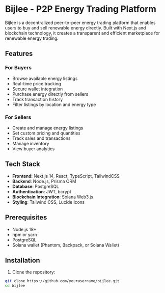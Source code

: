 # Bijlee - P2P Energy Trading Platform

Bijlee is a decentralized peer-to-peer energy trading platform that enables users to buy and sell renewable energy directly. Built with Next.js and blockchain technology, it creates a transparent and efficient marketplace for renewable energy trading.

## Features

### For Buyers
- Browse available energy listings
- Real-time price tracking
- Secure wallet integration
- Purchase energy directly from sellers
- Track transaction history
- Filter listings by location and energy type

### For Sellers
- Create and manage energy listings
- Set custom pricing and quantities
- Track sales and transactions
- Manage inventory
- View buyer analytics

## Tech Stack

- **Frontend**: Next.js 14, React, TypeScript, TailwindCSS
- **Backend**: Node.js, Prisma ORM
- **Database**: PostgreSQL
- **Authentication**: JWT, bcrypt
- **Blockchain Integration**: Solana Web3.js
- **Styling**: Tailwind CSS, Lucide Icons

## Prerequisites

- Node.js 18+ 
- npm or yarn
- PostgreSQL
- Solana wallet (Phantom, Backpack, or Solana Wallet)

## Installation

1. Clone the repository:
```bash
git clone https://github.com/yourusername/bijlee.git
cd bijlee
